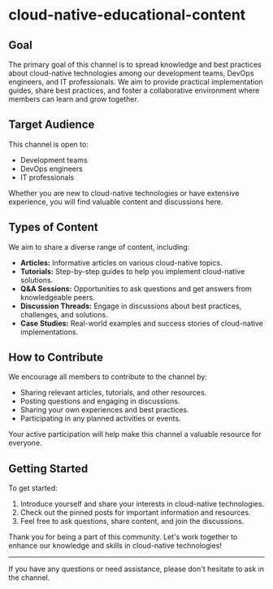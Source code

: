 # cloud-native-educational-content

## Goal

The primary goal of this channel is to spread knowledge and best practices about cloud-native technologies among our development teams, DevOps engineers, and IT professionals. We aim to provide practical implementation guides, share best practices, and foster a collaborative environment where members can learn and grow together.

## Target Audience

This channel is open to:
- Development teams
- DevOps engineers
- IT professionals

Whether you are new to cloud-native technologies or have extensive experience, you will find valuable content and discussions here.

## Types of Content

We aim to share a diverse range of content, including:
- **Articles:** Informative articles on various cloud-native topics.
- **Tutorials:** Step-by-step guides to help you implement cloud-native solutions.
- **Q&A Sessions:** Opportunities to ask questions and get answers from knowledgeable peers.
- **Discussion Threads:** Engage in discussions about best practices, challenges, and solutions.
- **Case Studies:** Real-world examples and success stories of cloud-native implementations.

## How to Contribute

We encourage all members to contribute to the channel by:
- Sharing relevant articles, tutorials, and other resources.
- Posting questions and engaging in discussions.
- Sharing your own experiences and best practices.
- Participating in any planned activities or events.

Your active participation will help make this channel a valuable resource for everyone.

## Getting Started

To get started:
1. Introduce yourself and share your interests in cloud-native technologies.
2. Check out the pinned posts for important information and resources.
3. Feel free to ask questions, share content, and join the discussions.

Thank you for being a part of this community. Let's work together to enhance our knowledge and skills in cloud-native technologies!

---

If you have any questions or need assistance, please don't hesitate to ask in the channel.